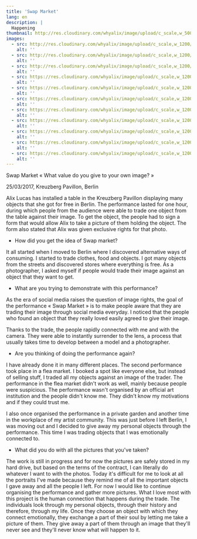 ```yaml
---
title: 'Swap Market'
lang: en
description: |
  Happening
thumbnail: http://res.cloudinary.com/whyalix/image/upload/c_scale,w_500/v1510518714/alixlucas/swap-market/DSC05150.jpg
images:
  - src: http://res.cloudinary.com/whyalix/image/upload/c_scale,w_1200/v1510518716/alixlucas/swap-market/human-symphony.jpg
    alt: ''
  - src: http://res.cloudinary.com/whyalix/image/upload/c_scale,w_1200/v1510518898/alixlucas/swap-market/DSC05197.jpg
    alt: ''
  - src: http://res.cloudinary.com/whyalix/image/upload/c_scale,w_1200/v1510518714/alixlucas/swap-market/DSC05150.jpg
    alt: ''
  - src: https://res.cloudinary.com/whyalix/image/upload/c_scale,w_1200/v1543898539/alixlucas/swap-market/swap-market-01.jpg
    alt: ''
  - src: https://res.cloudinary.com/whyalix/image/upload/c_scale,w_1200/v1543898539/alixlucas/swap-market/swap-market-02.jpg
    alt: ''
  - src: https://res.cloudinary.com/whyalix/image/upload/c_scale,w_1200/v1543898539/alixlucas/swap-market/swap-market-03.jpg
    alt: ''
  - src: https://res.cloudinary.com/whyalix/image/upload/c_scale,w_1200/v1543898539/alixlucas/swap-market/swap-market-04.jpg
    alt: ''
  - src: https://res.cloudinary.com/whyalix/image/upload/c_scale,w_1200/v1543898539/alixlucas/swap-market/swap-market-05.jpg
    alt: ''
  - src: https://res.cloudinary.com/whyalix/image/upload/c_scale,w_1200/v1543898539/alixlucas/swap-market/swap-market-06.jpg
    alt: ''
  - src: https://res.cloudinary.com/whyalix/image/upload/c_scale,w_1200/v1543898539/alixlucas/swap-market/swap-market-07.jpg
    alt: ''
  - src: https://res.cloudinary.com/whyalix/image/upload/c_scale,w_1200/v1543898539/alixlucas/swap-market/swap-market-08.jpg
    alt: ''
---
```


Swap Market « What value do you give to your own image? »

25/03/2017, Kreuzberg Pavillon, Berlin

Alix Lucas has installed a table in the Kreuzberg Pavillon displaying many objects that she got for free in Berlin. The performance lasted for one hour, during which people from the audience were able to trade one object from the table against their image. To get the object, the people had to sign a form that would allow Alix to take a picture of them holding the object. The form also stated that Alix was given exclusive rights for that photo.

- How did you get the idea of Swap market?

It all started when I moved to Berlin where I discovered alternative ways of consuming. I started to trade clothes, food and objects. I got many objects from the streets and discovered stores where everything is free. As a photographer, I asked myself if people would trade their image against an object that they want to get.

- What are you trying to demonstrate with this performance?

As the era of social media raises the question of image rights, the goal of the performance « Swap Market » is to make people aware that they are trading their image through social media everyday. I noticed that the people who found an object that they really loved easily agreed to give their image.

Thanks to the trade, the people rapidly connected with me and with the camera. They were able to instantly surrender to the lens, a process that usually takes time to develop between a model and a photographer.

- Are you thinking of doing the performance again?

I have already done it in many different places. The second performance took place in a flea market. I booked a spot like everyone else, but instead of selling stuff, I traded all my objects against an image of the trader. The performance in the flea market didn't work as well, mainly because people were suspicious. The performance wasn't organised by an official art institution and the people didn't know me. They didn't know my motivations and if they could trust me.

I also once organised the performance in a private garden and another time in the workplace of my artist community. This was just before I left Berlin, I was moving out and I decided to give away my personal objects through the performance. This time I was trading objects that I was emotionally connected to.

- What did you do with all the pictures that you've taken?

The work is still in progress and for now the pictures are safely stored in my hard drive, but based on the terms of the contract, I can literally do whatever I want to with the photos. Today it's difficult for me to look at all the portraits I've made because they remind me of all the important objects I gave away and all the people I left. For now I would like to continue organising the performance and gather more pictures. What I love most with this project is the human connection that happens during the trade. The individuals look through my personal objects, through their history and therefore, through my life. Once they choose an object with which they connect emotionally, they exchange a part of their soul by letting me take a picture of them. They give away a part of them through an image that they'll never see and they'll never know what will happen to it.
